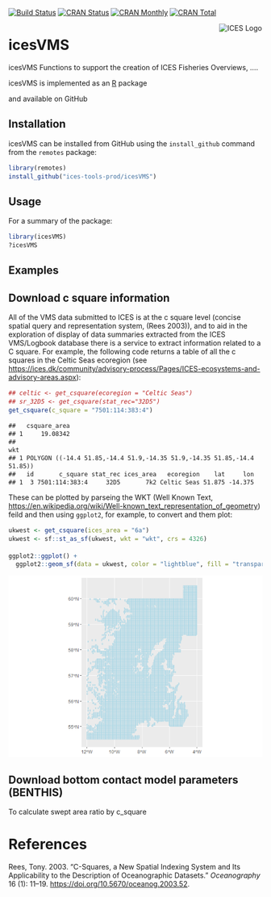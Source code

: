 
[![Build
Status](https://travis-ci.org/ices-tools-prod/icesVMS.svg?branch=devel)](https://travis-ci.org/ices-tools-prod/icesVMS)
[![CRAN
Status](http://r-pkg.org/badges/version/icesVMS)](https://cran.r-project.org/package=icesVMS)
[![CRAN
Monthly](http://cranlogs.r-pkg.org/badges/icesVMS)](https://cran.r-project.org/package=icesVMS)
[![CRAN
Total](http://cranlogs.r-pkg.org/badges/grand-total/icesVMS)](https://cran.r-project.org/package=icesVMS)

[<img align="right" alt="ICES Logo" width="17%" height="17%" src="http://ices.dk/_layouts/15/1033/images/icesimg/iceslogo.png">](http://ices.dk)

# icesVMS

icesVMS Functions to support the creation of ICES Fisheries Overviews,
….

icesVMS is implemented as an [R](https://www.r-project.org) package
<!-- and available on [CRAN](https://cran.r-project.org/package=icesVMS). -->
and available on GitHub

## Installation

icesVMS can be installed from GitHub using the `install_github` command
from the `remotes` package:

``` r
library(remotes)
install_github("ices-tools-prod/icesVMS")
```

## Usage

For a summary of the package:

``` r
library(icesVMS)
?icesVMS
```

## Examples

## Download c square information

All of the VMS data submitted to ICES is at the c square level (concise
spatial query and representation system, (Rees 2003)), and to aid in the
exploration of display of data summaries extracted from the ICES
VMS/Logbook database there is a service to extract information related
to a C square. For example, the following code returns a table of all
the c squares in the Celtic Seas ecoregion (see
<https://ices.dk/community/advisory-process/Pages/ICES-ecosystems-and-advisory-areas.aspx>):

``` r
## celtic <- get_csquare(ecoregion = "Celtic Seas")
## sr_32D5 <- get_csquare(stat_rec="32D5")
get_csquare(c_square = "7501:114:383:4")
```

    ##   csquare_area
    ## 1     19.08342
    ##                                                                       wkt
    ## 1 POLYGON ((-14.4 51.85,-14.4 51.9,-14.35 51.9,-14.35 51.85,-14.4 51.85))
    ##   id       c_square stat_rec ices_area   ecoregion    lat     lon
    ## 1  3 7501:114:383:4     32D5       7k2 Celtic Seas 51.875 -14.375

These can be plotted by parseing the WKT (Well Known Text,
<https://en.wikipedia.org/wiki/Well-known_text_representation_of_geometry>)
feild and then using `ggplot2`, for example, to convert and them plot:

``` r
ukwest <- get_csquare(ices_area = "6a")
ukwest <- sf::st_as_sf(ukwest, wkt = "wkt", crs = 4326)

ggplot2::ggplot() +
  ggplot2::geom_sf(data = ukwest, color = "lightblue", fill = "transparent")
```

![](README_files/figure-gfm/plot_csquares_6a-1.png)<!-- -->

## Download bottom contact model parameters (BENTHIS)

To calculate swept area ratio by c\_square

# References

<div id="refs" class="references">

<div id="ref-reese03_csquares">

Rees, Tony. 2003. “C-Squares, a New Spatial Indexing System and Its
Applicability to the Description of Oceanographic Datasets.”
*Oceanography* 16 (1): 11–19. <https://doi.org/10.5670/oceanog.2003.52>.

</div>

</div>
